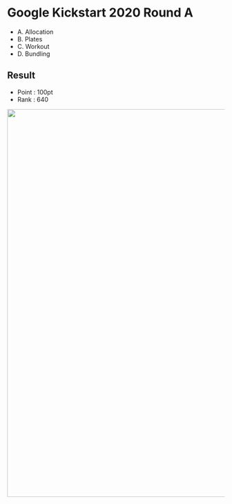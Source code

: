 # Google Kickstart 2020 Round A

  * A. Allocation
  * B. Plates
  * C. Workout
  * D. Bundling
  
## Result
  * Point : 100pt
  * Rank : 640

<img src="https://github.com/Weaasel/PS_algorithm/blob/master/Google/Kickstart/2020/Round%20A/kickstart_RoundA.png?raw=true" width="900">
